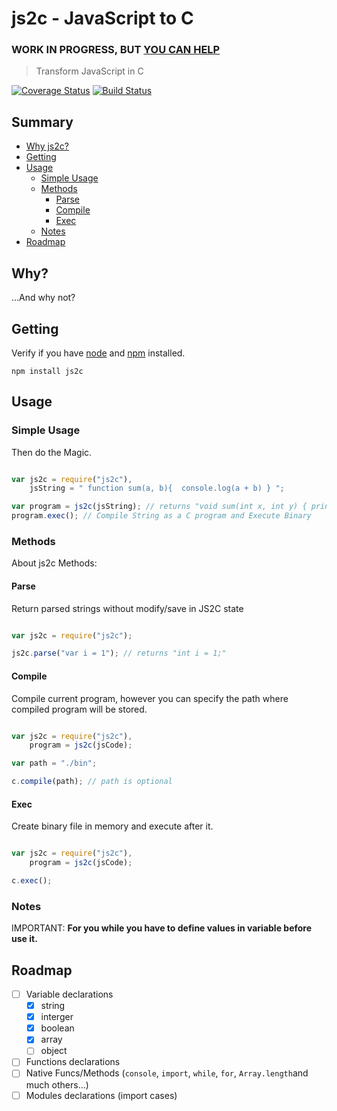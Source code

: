 # js2c - JavaScript to C

### WORK IN PROGRESS, BUT [YOU CAN HELP](https://github.com/raphamorim/js2c/issues)

> Transform JavaScript in C

[![Coverage Status](https://coveralls.io/repos/github/raphamorim/js2c/badge.svg?branch=master)](https://coveralls.io/github/raphamorim/js2c?branch=master) [![Build Status](https://travis-ci.org/raphamorim/js2c.svg)](https://travis-ci.org/raphamorim/js2c.js)

## Summary

- [Why js2c?](#why)
- [Getting](#getting)
- [Usage](#usage)
  - [Simple Usage](#simple-usage)
  - [Methods](#methods)
    - [Parse](#parse)
    - [Compile](#compile)
    - [Exec](#exec)
  - [Notes](#notes)
- [Roadmap](#roadmap)

## Why?

...And why not?

## Getting

Verify if you have [node](https://nodejs.org/en/) and [npm](https://www.npmjs.org/) installed.

```shell
npm install js2c
```

## Usage

### Simple Usage

Then do the Magic.

```javascript

var js2c = require("js2c"),
    jsString = " function sum(a, b){  console.log(a + b) } ";

var program = js2c(jsString); // returns "void sum(int x, int y) { printf("%d ", x + y); }"
program.exec(); // Compile String as a C program and Execute Binary

```

### Methods

About js2c Methods:

#### Parse

Return parsed strings without modify/save in JS2C state

```js

var js2c = require("js2c");

js2c.parse("var i = 1"); // returns "int i = 1;"

```

#### Compile

Compile current program, however you can specify the path where compiled program will be stored.

```js

var js2c = require("js2c"),
    program = js2c(jsCode);

var path = "./bin";

c.compile(path); // path is optional

```

#### Exec

Create binary file in memory and execute after it.

```js

var js2c = require("js2c"),
    program = js2c(jsCode);

c.exec();

```

### Notes

IMPORTANT: **For you while you have to define values in variable before use it.**

## Roadmap

- [ ] Variable declarations
  - [x] string
  - [x] interger
  - [x] boolean
  - [x] array
  - [ ] object
- [ ] Functions declarations
- [ ] Native Funcs/Methods (`console`, `import`, `while`, `for`, `Array.length`and much others...)
- [ ] Modules declarations (import cases)
